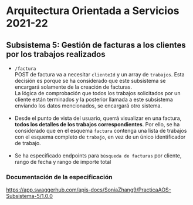 # Arquitectura Orientada a Servicios 2021-22

## Subsistema 5: Gestión de facturas a los clientes por los trabajos realizados
- `/factura`<br /> 
POST de factura va a necesitar `clienteId` y un array de `trabajos`. Esta decisión es porque se ha considerado que este subsistema se encargará solamente de la creación de facturas.<br /> 
La lógica de comprobación que todos los trabajos solicitados por un cliente están terminados y la posterior llamada a este subsistema enviando los datos mencionados, se encargará otro sistema. <br /> <br/>
- Desde el punto de vista del usuario, querrá visualizar en una factura, **todos los detalles de los trabajos correspondientes**. Por ello, se ha considerado que en el esquema `factura` contenga una lista de trabajos con el esquema completo de `trabajo`, en vez de un único identificador de trabajo. <br/><br/>
- Se ha especificado endpoints para `búsqueda de facturas` por cliente, rango de fecha y rango de importe total 
### Documentación de la especificación
https://app.swaggerhub.com/apis-docs/SoniaZhang9/PracticaAOS-Subsistema-5/1.0.0 
